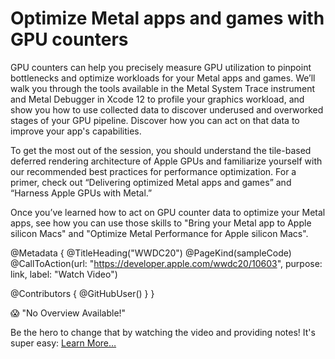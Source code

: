 # Optimize Metal apps and games with GPU counters

GPU counters can help you precisely measure GPU utilization to pinpoint bottlenecks and optimize workloads for your Metal apps and games. We’ll walk you through the tools available in the Metal System Trace instrument and Metal Debugger in Xcode 12 to profile your graphics workload, and show you how to use collected data to discover underused and overworked stages of your GPU pipeline. Discover how you can act on that data to improve your app's capabilities.

To get the most out of the session, you should understand the tile-based deferred rendering architecture of Apple GPUs and familiarize yourself with our recommended best practices for performance optimization. For a primer, check out “Delivering optimized Metal apps and games” and “Harness Apple GPUs with Metal.”

Once you’ve learned how to act on GPU counter data to optimize your Metal apps, see how you can use those skills to "Bring your Metal app to Apple silicon Macs" and "Optimize Metal Performance for Apple silicon Macs".

@Metadata {
   @TitleHeading("WWDC20")
   @PageKind(sampleCode)
   @CallToAction(url: "https://developer.apple.com/wwdc20/10603", purpose: link, label: "Watch Video")

   @Contributors {
      @GitHubUser(<replace this with your GitHub handle>)
   }
}

😱 "No Overview Available!"

Be the hero to change that by watching the video and providing notes! It's super easy:
 [Learn More…](https://wwdcnotes.github.io/WWDCNotes/documentation/wwdcnotes/contributing)
